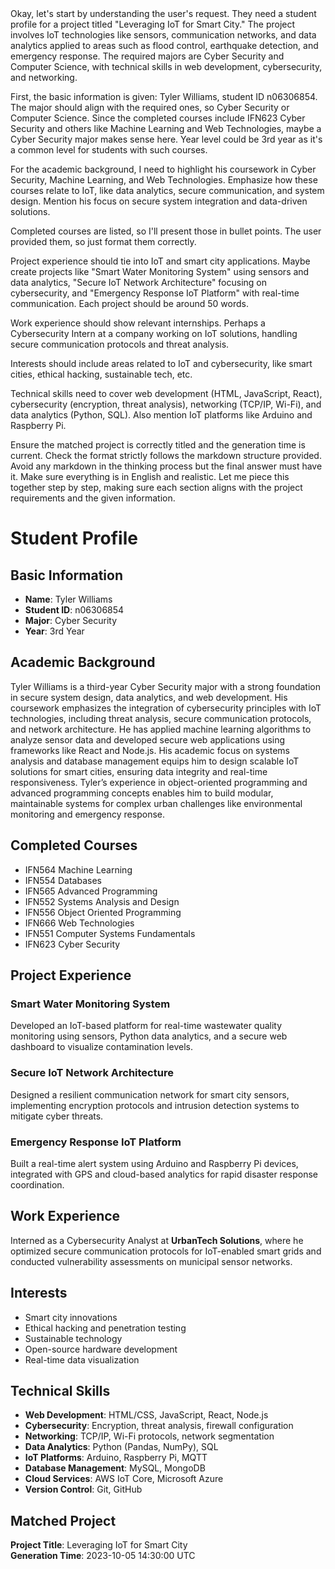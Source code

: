 <think>
Okay, let's start by understanding the user's request. They need a student profile for a project titled "Leveraging IoT for Smart City." The project involves IoT technologies like sensors, communication networks, and data analytics applied to areas such as flood control, earthquake detection, and emergency response. The required majors are Cyber Security and Computer Science, with technical skills in web development, cybersecurity, and networking.

First, the basic information is given: Tyler Williams, student ID n06306854. The major should align with the required ones, so Cyber Security or Computer Science. Since the completed courses include IFN623 Cyber Security and others like Machine Learning and Web Technologies, maybe a Cyber Security major makes sense here. Year level could be 3rd year as it's a common level for students with such courses.

For the academic background, I need to highlight his coursework in Cyber Security, Machine Learning, and Web Technologies. Emphasize how these courses relate to IoT, like data analytics, secure communication, and system design. Mention his focus on secure system integration and data-driven solutions.

Completed courses are listed, so I'll present those in bullet points. The user provided them, so just format them correctly.

Project experience should tie into IoT and smart city applications. Maybe create projects like "Smart Water Monitoring System" using sensors and data analytics, "Secure IoT Network Architecture" focusing on cybersecurity, and "Emergency Response IoT Platform" with real-time communication. Each project should be around 50 words.

Work experience should show relevant internships. Perhaps a Cybersecurity Intern at a company working on IoT solutions, handling secure communication protocols and threat analysis.

Interests should include areas related to IoT and cybersecurity, like smart cities, ethical hacking, sustainable tech, etc.

Technical skills need to cover web development (HTML, JavaScript, React), cybersecurity (encryption, threat analysis), networking (TCP/IP, Wi-Fi), and data analytics (Python, SQL). Also mention IoT platforms like Arduino and Raspberry Pi.

Ensure the matched project is correctly titled and the generation time is current. Check the format strictly follows the markdown structure provided. Avoid any markdown in the thinking process but the final answer must have it. Make sure everything is in English and realistic. Let me piece this together step by step, making sure each section aligns with the project requirements and the given information.
</think>

# Student Profile

## Basic Information  
- **Name**: Tyler Williams  
- **Student ID**: n06306854  
- **Major**: Cyber Security  
- **Year**: 3rd Year  

## Academic Background  
Tyler Williams is a third-year Cyber Security major with a strong foundation in secure system design, data analytics, and web development. His coursework emphasizes the integration of cybersecurity principles with IoT technologies, including threat analysis, secure communication protocols, and network architecture. He has applied machine learning algorithms to analyze sensor data and developed secure web applications using frameworks like React and Node.js. His academic focus on systems analysis and database management equips him to design scalable IoT solutions for smart cities, ensuring data integrity and real-time responsiveness. Tyler’s experience in object-oriented programming and advanced programming concepts enables him to build modular, maintainable systems for complex urban challenges like environmental monitoring and emergency response.  

## Completed Courses  
- IFN564 Machine Learning  
- IFN554 Databases  
- IFN565 Advanced Programming  
- IFN552 Systems Analysis and Design  
- IFN556 Object Oriented Programming  
- IFN666 Web Technologies  
- IFN551 Computer Systems Fundamentals  
- IFN623 Cyber Security  

## Project Experience  
### Smart Water Monitoring System  
Developed an IoT-based platform for real-time wastewater quality monitoring using sensors, Python data analytics, and a secure web dashboard to visualize contamination levels.  

### Secure IoT Network Architecture  
Designed a resilient communication network for smart city sensors, implementing encryption protocols and intrusion detection systems to mitigate cyber threats.  

### Emergency Response IoT Platform  
Built a real-time alert system using Arduino and Raspberry Pi devices, integrated with GPS and cloud-based analytics for rapid disaster response coordination.  

## Work Experience  
Interned as a Cybersecurity Analyst at **UrbanTech Solutions**, where he optimized secure communication protocols for IoT-enabled smart grids and conducted vulnerability assessments on municipal sensor networks.  

## Interests  
- Smart city innovations  
- Ethical hacking and penetration testing  
- Sustainable technology  
- Open-source hardware development  
- Real-time data visualization  

## Technical Skills  
- **Web Development**: HTML/CSS, JavaScript, React, Node.js  
- **Cybersecurity**: Encryption, threat analysis, firewall configuration  
- **Networking**: TCP/IP, Wi-Fi protocols, network segmentation  
- **Data Analytics**: Python (Pandas, NumPy), SQL  
- **IoT Platforms**: Arduino, Raspberry Pi, MQTT  
- **Database Management**: MySQL, MongoDB  
- **Cloud Services**: AWS IoT Core, Microsoft Azure  
- **Version Control**: Git, GitHub  

## Matched Project  
**Project Title**: Leveraging IoT for Smart City  
**Generation Time**: 2023-10-05 14:30:00 UTC